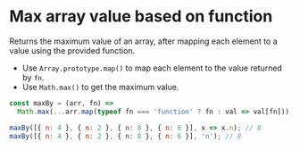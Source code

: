 # Max array value based on function

Returns the maximum value of an array, after mapping each element to a value using the provided function.

* Use `Array.prototype.map()` to map each element to the value returned by `fn`.
* Use `Math.max()` to get the maximum value.

```js
const maxBy = (arr, fn) =>
  Math.max(...arr.map(typeof fn === 'function' ? fn : val => val[fn]));
```

```js
maxBy([{ n: 4 }, { n: 2 }, { n: 8 }, { n: 6 }], x => x.n); // 8
maxBy([{ n: 4 }, { n: 2 }, { n: 8 }, { n: 6 }], 'n'); // 8
```
